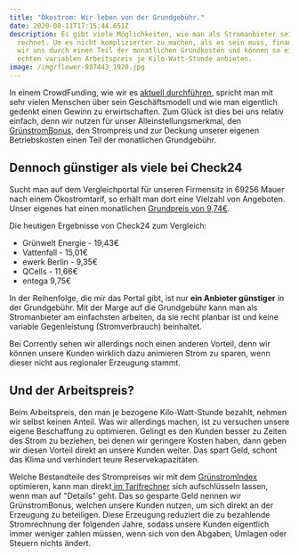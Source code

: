 ```yaml
---
title: "Ökostrom: Wir leben von der Grundgebühr."
date: 2020-08-11T17:15:44.651Z
description: Es gibt viele Möglichkeiten, wie man als Stromanbieter seine Tarife
  rechnet. Um es nicht komplizierter zu machen, als es sein muss, finanzieren
  wir uns durch einen Teil der monatlichen Grundkosten und können so einen
  echten variablen Arbeitspreis je Kilo-Watt-Stunde anbieten.
image: /img/flower-887443_1920.jpg
---
```

In einem CrowdFunding, wie wir es [aktuell durchführen](https://www.stromdao.de/crowdfunding/info), spricht man mit sehr vielen Menschen über sein Geschäftsmodell und wie man eigentlich gedenkt einen Gewinn zu erwirtschaften. Zum Glück ist dies bei uns relativ einfach, denn wir nutzen für unser Alleinstellungsmerkmal, den [GrünstromBonus,](https://corrently.de/gruenstromerlebnis/gruenstrombonus.html) den Strompreis und zur Deckung unserer eigenen Betriebskosten einen Teil der monatlichen Grundgebühr.

## Dennoch günstiger als viele bei Check24

Sucht man auf dem Vergleichportal für unseren Firmensitz in 69256 Mauer nach einem Ökostromtarif, so erhält man dort eine Vielzahl von Angeboten. Unser eigenes hat einen monatlichen [Grundpreis von 9,74€](https://www.corrently.de/tarifrechner.html?q=69256). 

Die heutigen Ergebnisse von Check24 zum Vergleich:

* Grünwelt Energie - 19,43€ 
* Vattenfall - 15,01€
* ewerk Berlin  - 9,35€
* QCells - 11,66€
* entega 9,75€

In der Reihenfolge, die mir das Portal gibt, ist nur **ein Anbieter günstiger** in der Grundgebühr. Mit der Marge auf die Grundgebühr kann man als Stromanbieter am einfachsten arbeiten, da sie recht planbar ist und keine variable Gegenleistung (Stromverbrauch) beinhaltet.

Bei Corrently sehen wir allerdings noch einen anderen Vorteil, denn wir können unsere Kunden wirklich dazu animieren Strom zu sparen, wenn dieser nicht aus regionaler Erzeugung stammt. 

## Und der Arbeitspreis?

Beim Arbeitspreis, den man je bezogene Kilo-Watt-Stunde bezahlt, nehmen wir selbst keinen Anteil. Was wir allerdings machen, ist zu versuchen unsere eigene Beschaffung zu optimieren. Gelingt es den Kunden besser zu Zeiten des Strom zu beziehen, bei denen wir geringere Kosten haben, dann geben wir diesen Vorteil direkt an unsere Kunden weiter. Das spart Geld, schont das Klima und verhindert teure Reservekapazitäten. 

Welche Bestandteile des Strompreises wir mit dem [GrünstromIndex](https://www.gruenstromindex.de/) optimieren, kann man direkt[ im Tarifrechner](https://www.corrently.de/tarifrechner.html) sich aufschlüsseln lassen, wenn man auf "Details" geht. Das so gesparte Geld nennen wir GrünstromBonus, welchen unsere Kunden nutzen, um sich direkt an der Erzeugung zu beteiligen. Diese Erzeugung reduziert die zu bezahlende Stromrechnung der folgenden Jahre, sodass unsere Kunden eigentlich immer weniger zahlen müssen, wenn sich von den Abgaben, Umlagen oder Steuern nichts ändert.